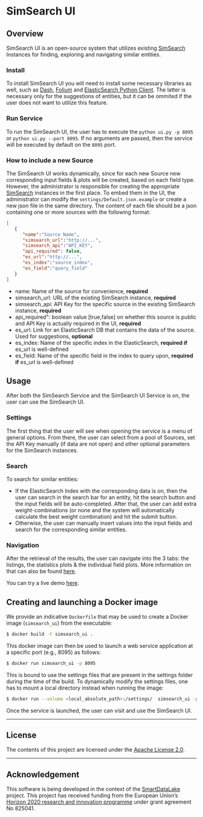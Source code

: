# SimSearch UI

## Overview
SimSearch UI is an open-source system that utilizes existing [SimSearch](https://github.com/smartdatalake/simsearch) Instances for finding, exploring and navigating similar entities.

### Install
To install SimSearch UI you will need to install some necessary libraries as well, such as [Dash](https://dash.plotly.com/), [Folium](http://python-visualization.github.io/folium/) and [ElasticSearch Python Client](https://elasticsearch-py.readthedocs.io/en/v7.12.1/). The latter is necessary only for the suggestions of entities, but it can be ommited if the user does not want to utilize this feature.

### Run Service
To run the SimSearch UI, the user has to execute the `python ui.py -p 8095` or `python ui.py --port 8095`. If no arguments are passed, then the service will be executed by default on the `8095` port.

### How to include a new Source
The SimSearch UI works dynamically, since for each new Source new corresponding input fields & plots will be created, based on each field type. However, the administrator is responsible for creating the appropriate [SimSearch](https://github.com/smartdatalake/simsearch) instances in the first place. To embed them in the UI, the administrator can modify the `settings/Default.json.example` or create a new json file in the same directory. The content of each file should be a json containing one or more sources with the following format:

```json
[
   {
      "name":"Source Name",
      "simsearch_url":"http://...",
      "simsearch_api":"API_KEY",
      "api_required": false,
      "es_url":"http://...",
      "es_index":"source_index",
      "es_field":"query_field"
   }
]
```

- name: Name of the source for convenience, **required**
- simsearch_url: URL of the existing SimSearch instance, **required**
- simsearch_api: API Key for the specific source in the existing SimSearch instance, **required**
- api_required": boolean value [true,false] on whether this source is public and API Key is actually required in the UI, **required**
- es_url: Link for an ElasticSearch DB that contains the data of the source. Used for suggestions, **optional**
- es_index: Name of the specific index in the ElasticSearch, **required if** es_url is well-defined
- es_field: Name of the specific field in the index to query upon, **required if** es_url is well-defined
   

## Usage
After both the SimSearch Service and the SimSearch UI Service is on, the user can use the SimSearch UI.

### Settings
The first thing that the user will see when opening the service is a menu of general options. From there, the user can select from a pool of Sources, set the API Key manually (if data are not open) and other optional parameters for the SimSearch instances.

### Search
To search for similar entities:
- If the ElasticSearch Index with the corresponding data is on, then the user can search in the search bar for an entity, hit the search button and the input fields will be auto-completed. After that, the user can add extra weight-combinations (or none and the system will automatically calculate the best weight combination) and hit the submit button.
- Otherwise, the user can manually insert values into the input fields and search for the corresponding similar entities.

### Navigation
After the retrieval of the results, the user can navigate into the 3 tabs: the listings, the statistics plots & the individual field plots. More information on that can also be found [here](https://simplify2021.imsi.athenarc.gr/papers/SIMPLIFY_2021_paper_11.pdf).

You can try a live demo [here](http://simsearch-demo.magellan.imsi.athenarc.gr/).

## Creating and launching a Docker image 

We provide an indicative `Dockerfile` that may be used to create a Docker image (`simsearch_ui`) from the executable:

```sh
$ docker build -t simsearch_ui .
```

This docker image can then be used to launch a web service application at a specific port (e.g., 8095) as follows:

```sh
$ docker run simsearch_ui -p 8095
```

This is bound to use the settings files that are present in the settings folder during the time of the build. To dynamically modify the settings files, one has to mount a local directory instead when running the image:

```sh
$ docker run --volume <local_absolute_path>:/settings/  simsearch_ui -p 8095
```

Once the service is launched, the user can visit and use the SimSearch UI.

***

## License

The contents of this project are licensed under the [Apache License 2.0](https://github.com/SLIPO-EU/loci/blob/master/LICENSE).

***

## Acknowledgement

This software is being developed in the context of the [SmartDataLake](https://smartdatalake.eu/) project. This project has received funding from the European Union’s [Horizon 2020 research and innovation programme](https://ec.europa.eu/programmes/horizon2020/en) under grant agreement No 825041.
